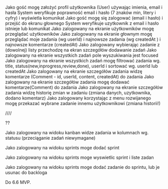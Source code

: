 Jako gość mogę założyć profil użytkownika (User) używając imienia, email i hasła
System weryfikuje poprawność email i hasło (7 znaków min, litery i cyfry) i wyświetla komunikat
Jako gość mogę się zalogować (email i hasło) i przejść do ekranu głownego
System weryfikuje uzytkownik z email i hasło istnieje lub komunikat
Jako zalogowany na ekranie użytkowników mogę przeglądać użytkowników
Jako zalogowany na ekranie głownym mogę przeglądać moje zadania (wg userId) i najnowsze zadania (wg createdAt ) i najnowsze komentarze (createdAt)
Jako zalogowany wybierając zadanie z (dowolnej) listy przechodzę na ekran szczegółów
dodawanie zadań
Jako zalogowany na ekranie wszystkich zadań pole wyszukiwania jest focused
Jako zalogowany na ekranie wszystkich zadań mogę filtrować zadania wg. title, status(new,inprogress,review,done), userId i sortować wg. userId lub createdAt
Jako zalogowany na ekranie szczegółów zadania widzę komentarze (Comment - id, userId, content, createdAt) do zadania
Jako zalogowany na ekranie szczegółów zadania mogę dodawać komentarze(Comment) do zadania
Jako zalogowany na ekranie szczegółów zadania widzę historię zmian w zadaniu (zmiana danych, uzytkownika, dodano komentarz)
Jako zalogowany korzystając z menu rozwijanego mogę przekazać wybrane zadanie innemu użytkownikowi (zmiana historii!)

////

??

Jako zalogowany na widoku kanban widze zadania w kolumnach wg. statusu (przeciąganie zadań niewymagane)

Jako zalogowany na widoku sprints moge dodać sprint

Jako zalogowany na widoku sprints moge wyswietlic sprint i liste zadan

Jako zalogowany na widoku sprints moge dodać zadanie do sprintu, lub je usunac do backloga

Do 6.6 MVP.
